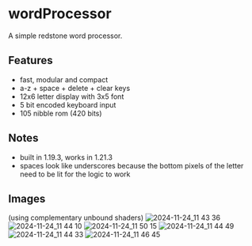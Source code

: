 # wordProcessor
A simple redstone word processor.

## Features
- fast, modular and compact
- a-z + space + delete + clear keys
- 12x6 letter display with 3x5 font
- 5 bit encoded keyboard input
- 105 nibble rom (420 bits)

## Notes
- built in 1.19.3, works in 1.21.3
- spaces look like underscores because the bottom pixels of the letter need to be lit for the logic to work

## Images
(using complementary unbound shaders)
![2024-11-24_11 43 36](https://github.com/user-attachments/assets/9fc6fefe-4c18-4a31-bac1-7510cb6d6e2a)
![2024-11-24_11 44 10](https://github.com/user-attachments/assets/c7e1cd16-b50e-4607-a052-73666c34adfc)
![2024-11-24_11 50 15](https://github.com/user-attachments/assets/91ec3943-f931-4681-ab5f-3aefdca0f813)
![2024-11-24_11 44 49](https://github.com/user-attachments/assets/b5f2e688-c463-4334-aeee-9b75c56ef98e)
![2024-11-24_11 44 33](https://github.com/user-attachments/assets/17b960ff-70d1-4b10-a182-6717604660fe)
![2024-11-24_11 46 45](https://github.com/user-attachments/assets/caaa2592-4a1f-4acc-9671-0d9c242cccb7)
